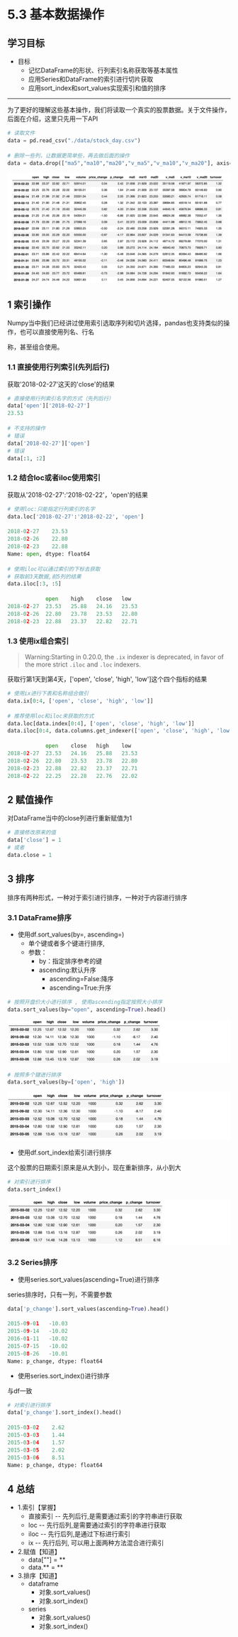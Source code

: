# 5.3 基本数据操作

## 学习目标

- 目标
  - 记忆DataFrame的形状、行列索引名称获取等基本属性
  - 应用Series和DataFrame的索引进行切片获取
  - 应用sort_index和sort_values实现索引和值的排序

---



为了更好的理解这些基本操作，我们将读取一个真实的股票数据。关于文件操作，后面在介绍，这里只先用一下API

```python
# 读取文件
data = pd.read_csv("./data/stock_day.csv")

# 删除一些列，让数据更简单些，再去做后面的操作
data = data.drop(["ma5","ma10","ma20","v_ma5","v_ma10","v_ma20"], axis=1)
```

![stockday](./images/stockday.png)

## 1 索引操作

Numpy当中我们已经讲过使用索引选取序列和切片选择，pandas也支持类似的操作，也可以直接使用列名、行名

称，甚至组合使用。

### 1.1 **直接使用行列索引(先列后行)**

获取'2018-02-27'这天的'close'的结果

```python
# 直接使用行列索引名字的方式（先列后行）
data['open']['2018-02-27']
23.53

# 不支持的操作
# 错误
data['2018-02-27']['open']
# 错误
data[:1, :2]
```

### 1.2 **结合loc或者iloc使用索引**

获取从'2018-02-27':'2018-02-22'，'open'的结果

```python
# 使用loc:只能指定行列索引的名字
data.loc['2018-02-27':'2018-02-22', 'open']

2018-02-27    23.53
2018-02-26    22.80
2018-02-23    22.88
Name: open, dtype: float64

# 使用iloc可以通过索引的下标去获取
# 获取前3天数据,前5列的结果
data.iloc[:3, :5]

	        open	high	close	low
2018-02-27	23.53	25.88	24.16	23.53
2018-02-26	22.80	23.78	23.53	22.80
2018-02-23	22.88	23.37	22.82	22.71
```

### 1.3 **使用ix组合索引**

> Warning:Starting in 0.20.0, the `.ix` indexer is deprecated, in favor of the more strict `.iloc` and `.loc` indexers.

获取行第1天到第4天，['open', 'close', 'high', 'low']这个四个指标的结果

```python
# 使用ix进行下表和名称组合做引
data.ix[0:4, ['open', 'close', 'high', 'low']]

# 推荐使用loc和iloc来获取的方式
data.loc[data.index[0:4], ['open', 'close', 'high', 'low']]
data.iloc[0:4, data.columns.get_indexer(['open', 'close', 'high', 'low'])]

	        open	close	high	low
2018-02-27	23.53	24.16	25.88	23.53
2018-02-26	22.80	23.53	23.78	22.80
2018-02-23	22.88	22.82	23.37	22.71
2018-02-22	22.25	22.28	22.76	22.02
```

## 2 赋值操作

对DataFrame当中的close列进行重新赋值为1

```python
# 直接修改原来的值
data['close'] = 1
# 或者
data.close = 1
```

## 3 排序

排序有两种形式，一种对于索引进行排序，一种对于内容进行排序

### 3.1 DataFrame排序

* 使用df.sort_values(by=, ascending=)
  * 单个键或者多个键进行排序,
  * 参数：
    * by：指定排序参考的键
    * ascending:默认升序
      * ascending=False:降序
      * ascending=True:升序

```python
# 按照开盘价大小进行排序 , 使用ascending指定按照大小排序
data.sort_values(by="open", ascending=True).head()
```

![image-20190624114304605](images/排序举例1.png)

```python
# 按照多个键进行排序
data.sort_values(by=['open', 'high'])
```

![image-20190624114352409](images/排序举例2.png)


* 使用df.sort_index给索引进行排序

这个股票的日期索引原来是从大到小，现在重新排序，从小到大

```python
# 对索引进行排序
data.sort_index()
```

![image-20190624114619379](images/排序举例3.png)



### 3.2 Series排序

* 使用series.sort_values(ascending=True)进行排序

series排序时，只有一列，不需要参数

```python
data['p_change'].sort_values(ascending=True).head()

2015-09-01   -10.03
2015-09-14   -10.02
2016-01-11   -10.02
2015-07-15   -10.02
2015-08-26   -10.01
Name: p_change, dtype: float64
```

* 使用series.sort_index()进行排序

与df一致

```python
# 对索引进行排序
data['p_change'].sort_index().head()

2015-03-02    2.62
2015-03-03    1.44
2015-03-04    1.57
2015-03-05    2.02
2015-03-06    8.51
Name: p_change, dtype: float64
```

## 4 总结

- 1.索引【掌握】
  - 直接索引 -- 先列后行,是需要通过索引的字符串进行获取
  - loc -- 先行后列,是需要通过索引的字符串进行获取
  - iloc -- 先行后列,是通过下标进行索引
  - ix -- 先行后列, 可以用上面两种方法混合进行索引
- 2.赋值【知道】
  - data[""] = **
  - data.** = **
- 3.排序【知道】
  - dataframe
    - 对象.sort_values()
    - 对象.sort_index()
  - series
    - 对象.sort_values()
    - 对象.sort_index()